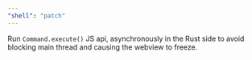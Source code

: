```yaml
---
"shell": "patch"
---
```


Run `Command.execute()` JS api, asynchronously in the Rust side to avoid blocking main thread and causing the webview to freeze.
